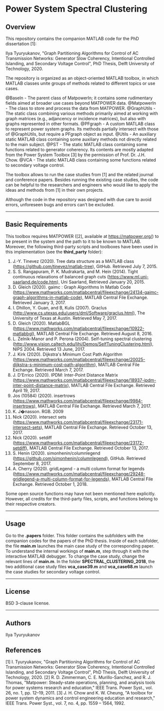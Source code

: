 # Power System Spectral Clustering 

## Overview 
This repository contains the companion MATLAB code for the PhD dissertation [1]:

Ilya Tyuryukanov, "Graph Partitioning Algorithms for Control of AC Transmission Networks: Generator Slow Coherency, Intentional Controlled Islanding, and Secondary Voltage Control", PhD Thesis, Delft University of Technology, 2020.

The repository is organized as an object-oriented MATLAB toolbox, in which MATLAB classes unite groups of methods related to different topics or use cases.

@BaseIn 	 - The parent class of MatpowerIn; it contains some rudimentary fields aimed at broader use cases beyond MATPOWER data.
@MatpowerIn  - The class to store and process the data from MATPOWER.
@GraphUtils  - The static class combining various methods primarily aimed at working with graph matrices (e.g., adjancency or incidence matrices), but also with graphs represented in other formats.
@PFgraph     - A custom MATLAB class to represent power system graphs. Its methods partially intersect with those of @GraphUtils, but require a PFgraph object as input.
@Utils 	     - An auxiliary static MATLAB class containing some auxiliary methods not directly related to the main subject. 
@PST 	     - The static MATLAB class containing some functions related to generator coherency. Its contents are mostly adapted from the Power System Toolbox [3] by the permission of Prof. Dr. J.H. Chow.
@VCA 	     - The static MATLAB class containing some functions related to secondary voltage control.

The toolbox allows to run the case studies from [1] and the related journal and conference papers.
Besides running the existing case studies, the code can be helpful to the researchers and engineers who would like to apply the ideas and methods from [1] in their own projects.

Although the code in the repository was designed with due care to avoid errors, unforeseen bugs and errors can't be excluded.

- - - -

## Basic Requirements
This toolbox requires MATPOWER ([2], available at https://matpower.org/) to be present in the system and the path to it to be known to MATLAB.
Moreover, the following third-party scripts and toolboxes have been used in this implementation (see the **third_party** folder):

1.  J.-Y. Tinevez (2020). Tree data structure as a MATLAB class (https://github.com/tinevez/matlab-tree), GitHub. Retrieved July 7, 2015.  
2.  S. S. Rangapuram, P. K. Mudrakarta, and M. Hein (2014). Tight continuous relaxations of balanced graph cuts (https://www.ml.uni-saarland.de/code.htm), Uni Saarland, Retrieved January 20, 2015.
3.  D. Gleich (2020). gaimc : Graph Algorithms In Matlab Code (https://www.mathworks.com/matlabcentral/fileexchange/24134-gaimc-graph-algorithms-in-matlab-code), MATLAB Central File Exchange. Retrieved January 3, 2017.
4.  I. Dhillon, Y. Guan, and B, Kulis (2007). Graclus (http://www.cs.utexas.edu/users/dml/Software/graclus.html), The University of Texas at Austin. Retrieved May 7, 2017.
5.  D. Gleich (2020). MatlabBGL (https://www.mathworks.com/matlabcentral/fileexchange/10922-matlabbgl), MATLAB Central File Exchange. Retrieved August 8, 2016. 
6.  L. Zelnik-Manor and P. Perona (2004). Self-tuning spectral clustering (http://www.vision.caltech.edu/lihi/Demos/SelfTuningClustering.html), NIPS 2004. Retrieved 13 June, 2017.
7.  J. Kirk (2020). Dijkstra's Minimum Cost Path Algorithm (https://www.mathworks.com/matlabcentral/fileexchange/20025-dijkstra-s-minimum-cost-path-algorithm), MATLAB Central File Exchange. Retrieved March 7, 2017. 
8.  J. D'Errico (2020). IPDM: Inter-Point Distance Matrix (https://www.mathworks.com/matlabcentral/fileexchange/18937-ipdm-inter-point-distance-matrix), MATLAB Central File Exchange. Retrieved April 19, 2017. 
9.  Jos (10584) (2020). insertrows (https://www.mathworks.com/matlabcentral/fileexchange/9984-insertrows), MATLAB Central File Exchange. Retrieved March 7, 2017. 
10. K. J�nasson. RGB. 2009 
11. Nick (2020). intersect sets (https://www.mathworks.com/matlabcentral/fileexchange/23171-intersect-sets), MATLAB Central File Exchange. Retrieved October 13, 2017. 
12. Nick (2020). setdiff (https://www.mathworks.com/matlabcentral/fileexchange/23172-setdiff), MATLAB Central File Exchange. Retrieved October 13, 2017. 
13. S. Henin (2020). simonhenin/columnlegend (https://github.com/simonhenin/columnlegend), GitHub. Retrieved September 8, 2017.
14. A. Cherry (2020). gridLegend - a multi column format for legends (https://www.mathworks.com/matlabcentral/fileexchange/29248-gridlegend-a-multi-column-format-for-legends), MATLAB Central File Exchange. Retrieved October 1, 2018.  

Some open source functions may have not been mentioned here explicitly. However, all credits for the third-party files, scripts, and functions belong to their respective creators. 

- - - -

## Usage
Go to the **.papers** folder. This folder contains the subfolders with the companion codes for the papers of the PhD thesis.
Inside of each subfolder, the file **main.m** launches the main case study of the corresponding paper. 
To understand the internal workings of **main.m**, step through it with the interactive MATLAB debugger.
To change the case study, change the relevant lines of **main.m**.
In the folder **SPECTRAL_CLUSTERING_2018**, the two additional case study files **vca_case39.m** and **vca_case68.m** launch the case studies for secondary voltage control.

- - - -

## License
BSD 3-clause license.

- - - -

## Authors
Ilya Tyuryukanov


## References
[1] I. Tyuryukanov, "Graph Partitioning Algorithms for Control of AC Transmission Networks: Generator Slow Coherency, Intentional Controlled Islanding, and Secondary Voltage Control", PhD Thesis, Delft University of Technology, 2020.
[2] R. D. Zimmerman, C. E. Murillo-Sanchez, and R. J. Thomas, "Matpower: Steady-state operations, planning, and analysis tools for power systems research and education," IEEE Trans. Power Syst., vol. 26, no. 1, pp. 12–19, 2011.
[3] J. H. Chow and K. W. Cheung, "A toolbox for power system dynamics and control engineering education and research," IEEE Trans. Power Syst., vol. 7, no. 4, pp. 1559 – 1564, 1992.  
